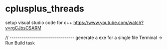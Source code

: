 # cplusplus_threads

setup visual studio code for c++
https://www.youtube.com/watch?v=rgCJbsCSARM


// --------------------------------
generate a exe for a single file
Terminal -> Run Build task